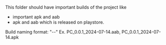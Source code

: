 This folder should have important builds of the project like 
- important apk and aab
- apk and aab which is released on playstore.

Build naming format: "<short-name-of-app>_<app-version>_<year>-<month>-<day>"
Ex. PC_0.0.1_2024-07-14.aab, PC_0.0.1_2024-07-14.apk